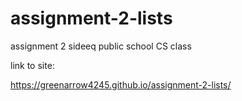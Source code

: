 # assignment-2-lists
assignment 2 sideeq public school CS class

link to site:

https://greenarrow4245.github.io/assignment-2-lists/
